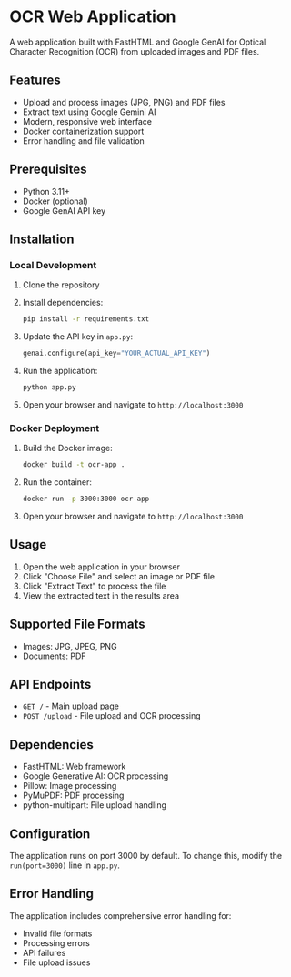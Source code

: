 # OCR Web Application

A web application built with FastHTML and Google GenAI for Optical Character Recognition (OCR) from uploaded images and PDF files.

## Features

- Upload and process images (JPG, PNG) and PDF files
- Extract text using Google Gemini AI
- Modern, responsive web interface
- Docker containerization support
- Error handling and file validation

## Prerequisites

- Python 3.11+
- Docker (optional)
- Google GenAI API key

## Installation

### Local Development

1. Clone the repository
2. Install dependencies:
   ```bash
   pip install -r requirements.txt
   ```

3. Update the API key in `app.py`:
   ```python
   genai.configure(api_key="YOUR_ACTUAL_API_KEY")
   ```

4. Run the application:
   ```bash
   python app.py
   ```

5. Open your browser and navigate to `http://localhost:3000`

### Docker Deployment

1. Build the Docker image:
   ```bash
   docker build -t ocr-app .
   ```

2. Run the container:
   ```bash
   docker run -p 3000:3000 ocr-app
   ```

3. Open your browser and navigate to `http://localhost:3000`

## Usage

1. Open the web application in your browser
2. Click "Choose File" and select an image or PDF file
3. Click "Extract Text" to process the file
4. View the extracted text in the results area

## Supported File Formats

- Images: JPG, JPEG, PNG
- Documents: PDF

## API Endpoints

- `GET /` - Main upload page
- `POST /upload` - File upload and OCR processing

## Dependencies

- FastHTML: Web framework
- Google Generative AI: OCR processing
- Pillow: Image processing
- PyMuPDF: PDF processing
- python-multipart: File upload handling

## Configuration

The application runs on port 3000 by default. To change this, modify the `run(port=3000)` line in `app.py`.

## Error Handling

The application includes comprehensive error handling for:
- Invalid file formats
- Processing errors
- API failures
- File upload issues
